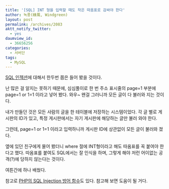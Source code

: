 ```yaml
---
title: '[SQL] INT 형을 입력할 때도 작은 따옴표로 감싸야 한다'
author: 녹풍(綠風, Windgreen)
layout: post
permalink: /archives/2083
aktt_notify_twitter:
  - yes
daumview_id:
  - 36656256
categories:
  - 서버단
tags:
  - MySQL
---
```

[SQL 인젝션][1]에 대해서 한두번 쯤은 들어 봤을 것이다.

난 많은 걸 알지는 못하기 때문에, 심심풀이로 한 번 주소 표시줄의 page=1 부분에 page=1 or 1=1 이라고 넣어 봤다. 와우~ 왠걸 그러니까 모든 글이 다 불러와 지는 것이다.

내가 만들던 것은 모든 사람의 글을 한 테이블에 저장하는 시스템이었다. 각 글 별로 게시판의 ID가 있고, 특정 게시판에서는 자기 게시판에 해당하는 글만 불러 와야 한다.

그런데, page=1 or 1=1 이라고 입력하니까 게시판 ID에 상관없이 모든 글이 불러와 졌다.

옆에 있던 친구에게 물어 봤더니 where 절에 INT형이라고 해도 따옴표를 꼭 붙여야 한다고 했다. 따옴표를 붙여도 SQL에서는 잘 인식을 하며, 그렇게 해야 저런 어이없는 공격(?)에 당하지 않는다는 것이다.

여튼간에 하나 배웠다.

참고로 [PHP의 SQL Injection 방어 함수][2]도 있다. 참고해 보면 도움이 될 거다.

 [1]: http://msdn.microsoft.com/ko-kr/library/ms161953.aspx
 [2]: http://mytory.net/archives/961 "[PHP] sql injection 방어 함수, mysql_real_escape_string"